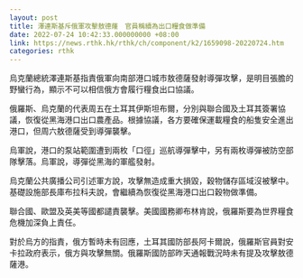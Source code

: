 ```yaml
---
layout: post
title: 澤連斯基斥俄軍攻擊敖德蕯　官員稱續為出口糧食做準備
date: 2022-07-24 10:42:33.000000000 +08:00
link: https://news.rthk.hk/rthk/ch/component/k2/1659098-20220724.htm
categories: rthk
---
```


烏克蘭總統澤連斯基指責俄軍向南部港口城市敖德薩發射導彈攻擊，是明目張膽的野蠻行為，顯示不可以相信俄方會履行糧食出口協議。

俄羅斯、烏克蘭的代表周五在土耳其伊斯坦布爾，分別與聯合國及土耳其簽署協議，恢復從黑海港口出口農產品。根據協議，各方要確保運載糧食的船隻安全進出港口，但周六敖德薩受到導彈襲擊。

烏軍說，港口的泵站範圍遭到兩枚「口徑」巡航導彈擊中，另有兩枚導彈被防空部隊擊落。烏軍說，導彈從黑海的軍艦發射。

烏克蘭公共廣播公司引述軍方說，攻擊無造成重大損毀，穀物儲存區域沒被擊中。基礎設施部長庫布拉科夫說，會繼續為恢復從黑海港口出口穀物做準備。

聯合國、歐盟及英美等國都譴責襲擊。美國國務卿布林肯說，俄羅斯要為世界糧食危機加深負上責任。

對於烏方的指責，俄方暫時未有回應，土耳其國防部長阿卡爾說，俄羅斯官員對安卡拉政府表示，俄方與攻擊無關。俄羅斯國防部昨天通報戰況時未有提及攻擊敖德薩港。
